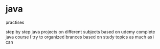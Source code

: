 # java
practises 

step by step java projects on different subjects
based on udemy complete java course 
I try to organized brances based on study topics as much as i can
